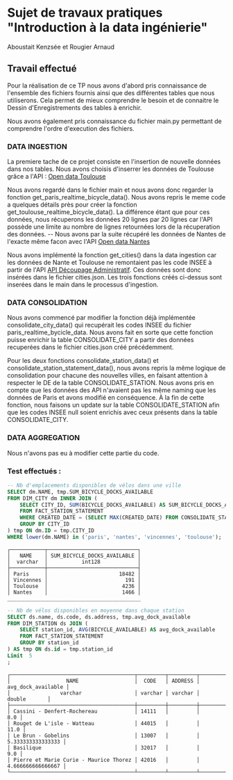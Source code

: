 # Sujet de travaux pratiques "Introduction à la data ingénierie"

Aboustait Kenzsée et Rougier Arnaud 

## Travail effectué 
Pour la réalisation de ce TP nous avons d'abord pris connaissance de l'ensemble des fichiers fournis ainsi que des différentes tables que nous utiliserons. 
Cela permet de mieux comprendre le besoin et de connaitre le Dessin d'Enregistrements des tables à enrichir. 

Nous avons également pris connaissance du fichier main.py permettant de comprendre l'ordre d'execution des fichiers. 

### DATA INGESTION
La premiere tache de ce projet consiste en l'insertion de nouvelle données dans nos tables. 
Nous avons choisis d'inserrer les données de Toulouse grâce a l'API :  [Open data Toulouse](https://data.toulouse-metropole.fr/explore/dataset/api-velo-toulouse-temps-reel/api/)

Nous avons regardé dans le fichier main et nous avons donc regarder la fonction get_paris_realtime_bicycle_data(). Nous avons repris le meme code a quelques détails près pour créer la fonction get_toulouse_realtime_bicycle_data(). La différence étant que pour ces données, nous récuperons les données 20 lignes par 20 lignes car l'API possède une limite au nombre de lignes retournées lors de la récuperation des données.
-- Nous avons par la suite récupéré les données de Nantes de l'exacte même facon avec l'API [Open data Nantes](https://data.nantesmetropole.fr/explore/dataset/244400404_stations-velos-libre-service-nantes-metropole-disponibilites/api/)

Nous avons implémenté la fonction get_cities() dans la data ingestion car les données de Nante et Toulouse ne remontaient pas les code INSEE à partir de l'API [API Découpage Administratif](https://geo.api.gouv.fr/communes).
Ces données sont donc insérées dans le fichier cities.json.
Les trois fonctions créés ci-dessus sont inserées dans le main dans le processus d'ingestion. 

### DATA CONSOLIDATION

Nous avons commencé par modifier la fonction déjà implémentée consolidate_city_data() qui recupérait les codes INSEE du fichier paris_realtime_bycicle_data. Nous avons fait en sorte que cette fonction puisse enrichir la table CONSOLIDATE_CITY a partir des données recuperées dans le fichier cities.json créé précédemment. 

Pour les deux fonctions consolidate_station_data() et consolidate_station_statement_data(), nous avons repris la même logique de consolidation pour chacune des nouvelles villes, en faisant attention à respecter le DE de la table CONSOLIDATE_STATION. Nous avons pris en compte que les données des API n'avaient pas les même naming que les données de Paris et avons modifié en conséquence. 
À la fin de cette fonction, nous faisons un update sur la table CONSOLIDATE_STATION afin que les codes INSEE null soient enrichis avec ceux présents dans la table CONSOLIDATE_CITY. 

### DATA AGGREGATION 

Nous n'avons pas eu à modifier cette partie du code. 

### Test effectués : 
```sql
-- Nb d'emplacements disponibles de vélos dans une ville
SELECT dm.NAME, tmp.SUM_BICYCLE_DOCKS_AVAILABLE
FROM DIM_CITY dm INNER JOIN (
    SELECT CITY_ID, SUM(BICYCLE_DOCKS_AVAILABLE) AS SUM_BICYCLE_DOCKS_AVAILABLE
    FROM FACT_STATION_STATEMENT
    WHERE CREATED_DATE = (SELECT MAX(CREATED_DATE) FROM CONSOLIDATE_STATION)
    GROUP BY CITY_ID
) tmp ON dm.ID = tmp.CITY_ID
WHERE lower(dm.NAME) in ('paris', 'nantes', 'vincennes', 'toulouse');
```
```
┌───────────┬─────────────────────────────┐
│   NAME    │ SUM_BICYCLE_DOCKS_AVAILABLE │
│  varchar  │           int128            │
├───────────┼─────────────────────────────┤
│ Paris     │                       18482 │
│ Vincennes │                         191 │
│ Toulouse  │                        4236 │
│ Nantes    │                        1466 │
___________________________________________
```
```sql
-- Nb de vélos disponibles en moyenne dans chaque station
SELECT ds.name, ds.code, ds.address, tmp.avg_dock_available
FROM DIM_STATION ds JOIN (
    SELECT station_id, AVG(BICYCLE_AVAILABLE) AS avg_dock_available
    FROM FACT_STATION_STATEMENT
    GROUP BY station_id
) AS tmp ON ds.id = tmp.station_id
Limit  5
;
```
```
┌────────────────────────────────────────┬─────────┬─────────┬────────────────────┐
│                  NAME                  │  CODE   │ ADDRESS │ avg_dock_available │
│                varchar                 │ varchar │ varchar │       double       │
├────────────────────────────────────────┼─────────┼─────────┼────────────────────┤
│ Cassini - Denfert-Rochereau            │ 14111   │         │                8.0 │
│ Rouget de L'isle - Watteau             │ 44015   │         │               11.0 │
│ Le Brun - Gobelins                     │ 13007   │         │  5.333333333333333 │
│ Basilique                              │ 32017   │         │                9.0 │
│ Pierre et Marie Curie - Maurice Thorez │ 42016   │         │  4.666666666666667 │
└────────────────────────────────────────┴─────────┴─────────┴────────────────────┘
```